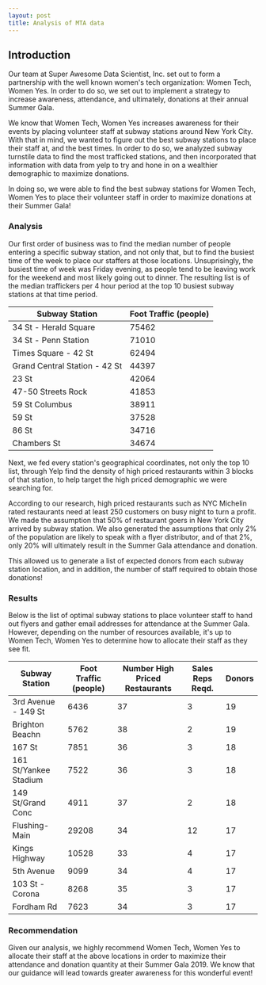 ```yaml
---
layout: post
title: Analysis of MTA data
---
```


## Introduction

Our team at  Super Awesome Data Scientist, Inc. set out to form a partnership with the well known women's tech organization: Women Tech, Women Yes. In order to do so, we set out to implement a strategy to increase awareness, attendance, and ultimately, donations at their annual Summer Gala.

We know that Women Tech, Women Yes increases awareness for their events by placing volunteer staff at subway stations around New York City. With that in mind, we wanted to figure out the best subway stations to place their staff at, and the best times. In order to do so, we analyzed subway turnstile data to find the most trafficked stations, and then incorporated that information with data from yelp to try and hone in on a wealthier demographic to maximize donations.

In doing so, we were able to find the best subway stations for Women Tech, Women Yes to place their volunteer staff in order to maximize donations at their Summer Gala! 

### Analysis

Our first order of business was to find the median number of people entering a specific subway station, and not only that, but to find the busiest time of the week to place our staffers at those locations. Unsuprisingly, the busiest time of week was Friday evening, as people tend to be leaving work for the weekend and most likely going out to dinner. The resulting list is of the median traffickers per 4 hour period at the top 10 busiest subway stations at that time period.

| Subway Station | Foot Traffic (people) |
| ---------------|-----------------------|
| 34 St - Herald Square | 75462 |
| 34 St - Penn Station | 71010 |
| Times Square - 42 St | 62494 |
| Grand Central Station - 42 St | 44397 |
| 23 St | 42064 |
| 47-50 Streets Rock | 41853 |
| 59 St Columbus | 38911 |
| 59 St | 37528 |
| 86 St | 34716 |
| Chambers St | 34674 |

Next, we fed every station's geographical coordinates, not only the top 10 list, through Yelp find the density of high priced restaurants within 3 blocks of that station, to help target the high priced demographic we were searching for. 

According to our research, high priced restaurants such as NYC Michelin rated restaurants need at least 250 customers on busy night to turn a profit. We made the assumption that 50% of restaurant goers in New York City arrived by subway station. We also generated the assumptions that only 2% of the population are likely to speak with a flyer distributor, and of that 2%, only 20% will ultimately result in the Summer Gala attendance and donation.

This allowed us to generate a list of expected donors from each subway station location, and in addition, the number of staff required to obtain those donations!

### Results

Below is the list of optimal subway stations to place volunteer staff to hand out flyers and gather email addresses for attendance at the Summer Gala. However, depending on the number of resources available, it's up to Women Tech, Women Yes to determine how to allocate their staff as they see fit.

| Subway Station | Foot Traffic (people) | Number High Priced Restaurants | Sales Reps Reqd. | Donors |
| ---------------|-----------------------|--------------------------------|------------------|--------|
| 3rd Avenue - 149 St | 6436 | 37 | 3 | 19 |
| Brighton Beachn | 5762 | 38 | 2 | 19 |
| 167 St | 7851 | 36 | 3 | 18 |
| 161 St/Yankee Stadium | 7522 | 36 | 3 | 18 |
| 149 St/Grand Conc | 4911 | 37 | 2 | 18 |
| Flushing-Main | 29208 | 34 | 12 | 17 |
| Kings Highway | 10528 | 33 | 4 | 17 |
| 5th Avenue | 9099 | 34 | 4 | 17 |
| 103 St - Corona | 8268 | 35 | 3 | 17 |
| Fordham Rd | 7623 | 34 | 3 | 17 |

### Recommendation

Given our analysis, we highly recommend Women Tech, Women Yes to allocate their staff at the above locations in order to maximize their attendance and donation quantity at their Summer Gala 2019. We know that our guidance will lead towards greater awareness for this wonderful event!


